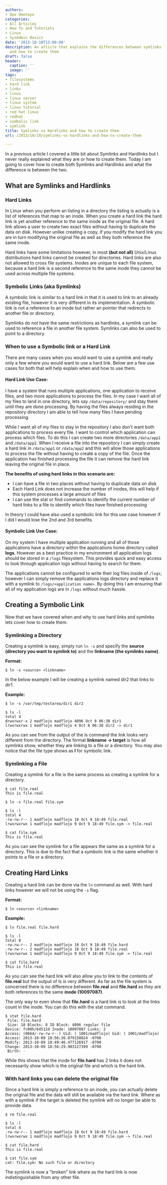 ```yaml
---
authors:
- Ope Omotayo
categories:
- All Articles
- How To and Tutorials
- Linux
- SysAdmin Basics
date: '2013-10-10T13:00:08'
description: An article that explains the differences between symlinks and hardlinks
  and how to create them
draft: false
header:
  caption: ''
  image: ''
tags:
- filesystems
- hard link
- links
- linux
- linux server
- linux system
- linux tutorial
- red hat linux
- redhat
- symbolic link
- symlink
title: Symlinks vs Hardlinks and how to create them
url: /2013/10/10/symlinks-vs-hardlinks-and-how-to-create-them

---
```


In a previous article I covered a little bit about Symlinks and Hardlinks but I never really explained what they are or how to create them. Today I am going to cover how to create both Symlinks and Hardlinks and what the difference is between the two.

## What are Symlinks and Hardlinks

### Hard Links

In Linux when you perform an listing in a directory the listing is actually is a list of references that map to an inode. When you create a hard link the hard link is yet another reference to the same inode as the original file. A hard link allows a user to create two exact files without having to duplicate the data on disk. However unlike creating a copy, if you modify the hard link you are in turn modifying the original file as well as they both reference the same inode.

Hard links have some limitations however, in most **(but not all)** Unix/Linux distributions hard links cannot be created for directories. Hard links are also not allowed to cross file systems. Inodes are unique to each file system, because a hard link is a second reference to the same inode they cannot be used across multiple file systems.

### Symbolic Links (aka Symlinks)

A symbolic link is similar to a hard link in that it is used to link to an already existing file, however it is very different in its implementation. A symbolic link is not a reference to an inode but rather an pointer that redirects to another file or directory.

Symlinks do not have the same restrictions as hardlinks, a symlink can be used to reference a file in another file system. Symlinks can also be used to point to a directory.

### When to use a Symbolic link or a Hard Link

There are many cases when you would want to use a symlink and really only a few where you would want to use a hard link. Below are a few use cases for both that will help explain when and how to use them.

#### Hard Link Use Case:

I have a system that runs multiple applications, one application to receive files, and two more applications to process the files. In my case I want all of my files to land in one directory, lets say `/data/repository/` and stay there until they are done processing. By having the files always residing in the repository directory I am able to tell how many files I have pending processing.

While I want all of my files to stay in the repository I also don't want both applications to process every file. I want to control which application can process which files. To do this I can create two more directories `/data/app1` and `/data/app2`. When I receive a file into the repository I can simply create a hard link in `/data/app1` or `/data/app2` and this will allow those applications to process the file without having to create a copy of the file. Once the application has finished processing the file it can remove the hard link leaving the original file in place.

**The benefits of using hard links in this scenario are:**
	
  * I can have a file in two places without having to duplicate data on disk
  * Each Hard Link does not increase the number of inodes, this will help if this system processes a large amount of files
  * I can use the stat or find commands to identify the current number of hard links to a file to identify which files have finished processing

In theory I could have also used a symbolic link for this use case however if I did I would lose the 2nd and 3rd benefits.

#### Symbolic Link Use Case:

On my system I have multiple application running and all of those applications have a directory within the applications home directory called **logs**. However as a best practice in my environment all application logs should be stored in a `/logs` filesystem. This provides quick and easy access to look through application logs without having to search for them.

The applications cannot be configured to write their log files inside of `/logs`; however I can simply remove the applications logs directory and replace it with a symlink to `/logs/<application name>`. By doing this I am ensuring that all of my application logs are in `/logs` without much hassle.

## Creating a Symbolic Link

Now that we have covered when and why to use hard links and symlinks lets cover how to create them.

### Symlinking a Directory

Creating a symlink is easy, simply run `ln -s` and specify the **source (directory you want to symlink to)** and the **linkname (the symlinks name)**.

**Format:**

    $ ln -s <source> <linkname>

In the below example I will be creating a symlink named dir2 that links to dir1.

**Example:**

    $ ln -s /var/tmp/testarea/dir1 dir2

    $ ls -l
    total 4
    drwxrwxr-x 2 madflojo madflojo 4096 Oct 8 06:38 dir1
    lrwxrwxrwx 1 madflojo madflojo 4 Oct 8 06:38 dir2 -> dir1

As you can see from the output of the ls command the link looks very different from the directory. The format **linkname -> target** is how all symlinks show, whether they are linking to a file or a directory. You may also notice that the file type shows as **l** for symbolic link.

### Symlinking a File

Creating a symlink for a file is the same process as creating a symlink for a directory.

    $ cat file.real 
    This is file.real

    $ ln -s file.real file.sym

    $ ls -l
    total 4
    -rw-rw-r-- 1 madflojo madflojo 18 Oct 9 18:49 file.real
    lrwxrwxrwx 1 madflojo madflojo 9 Oct 9 18:49 file.sym -> file.real

    $ cat file.sym 
    This is file.real

As you can see the symlink for a file appears the same as a symlink for a directory. This is due to the fact that a symbolic link is the same whether it points to a file or a directory.

## Creating Hard Links

Creating a hard link can be done via the `ln` command as well. With hard links however we will not be using the `-s` flag.

**Format:**

    $ ln <source> <linkname>

**Example:**

    $ ln file.real file.hard

    $ ls -l
    total 8
    -rw-rw-r-- 2 madflojo madflojo 18 Oct 9 18:49 file.hard
    -rw-rw-r-- 2 madflojo madflojo 18 Oct 9 18:49 file.real
    lrwxrwxrwx 1 madflojo madflojo 9 Oct 9 18:49 file.sym -> file.real

    $ cat file.hard
    This is file.real

As you can see the hard link will also allow you to link to the contents of **file.real** but the output of ls is very different. As far as the file system is concerned there is no difference between **file.real** and **file.hard** as they are both references to the same **inode (10097087)**.

The only way to even show that **file.hard** is a hard link is to look at the links count in the inode. You can do this with the stat command.

    $ stat file.hard 
     File: file.hard
     Size: 18 Blocks: 8 IO Block: 4096 regular file
    Device: fc00h/64512d Inode: 10097087 Links: 2
    Access: (0664/-rw-rw-r--) Uid: ( 1001/madflojo) Gid: ( 1001/madflojo)
    Access: 2013-10-09 18:56:36.079158024 -0700
    Modify: 2013-10-09 18:49:46.477126917 -0700
    Change: 2013-10-09 18:56:29.903127399 -0700
     Birth: -

While this shows that the inode for **file.hard** has 2 links it does not necessarily show which is the original file and which is the hard link.

### With hard links you can delete the original file

Since a hard link is simply a reference to an inode, you can actually delete the original file and the data will still be available via the hard link. Where as with a symlink if the target is deleted the symlink will no longer be able to provide data.

    $ rm file.real

    $ ls -l
    total 4
    -rw-rw-r-- 1 madflojo madflojo 18 Oct 9 18:49 file.hard
    lrwxrwxrwx 1 madflojo madflojo 9 Oct 9 18:49 file.sym -> file.real

    $ cat file.hard 
    This is file.real

    $ cat file.sym
    cat: file.sym: No such file or directory

The symlink is now a "broken" link where as the hard link is now indistinguishable from any other file.
